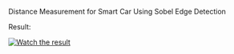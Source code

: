 Distance Measurement for Smart Car Using Sobel Edge Detection 

Result:

[![Watch the result](https://drive.google.com/file/d/1FSJhsyvB4t7CuIcgoUi3t8ACbF0cI7em/preview?usp=drivesdk)](https://youtu.be/ukzGumsVJ34?si=OcNSz5XzyEb9f-ZL)

